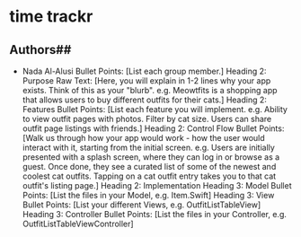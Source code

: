 # time trackr
## Authors##
* Nada Al-Alusi
Bullet Points: [List each group member.]
Heading 2: Purpose
Raw Text: [Here, you will explain in 1-2 lines why your app exists. Think of this as your "blurb". e.g. Meowtfits is a shopping app that allows users to buy different outfits for their cats.]
Heading 2: Features
Bullet Points: [List each feature you will implement. e.g. Ability to view outfit pages with photos. Filter by cat size. Users can share outfit page listings with friends.]
Heading 2: Control Flow
Bullet Points: [Walk us through how your app would work - how the user would interact with it, starting from the initial screen. e.g. Users are initially presented with a splash screen, where they can log in or browse as a guest. Once done, they see a curated list of some of the newest and coolest cat outfits. Tapping on a cat outfit entry takes you to that cat outfit's listing page.]
Heading 2: Implementation
Heading 3: Model
Bullet Points: [List the files in your Model, e.g. Item.Swift]
Heading 3: View
Bullet Points: [List your different Views, e.g. OutfitListTableView]
Heading 3: Controller
Bullet Points: [List the files in your Controller, e.g. OutfitListTableViewController]
